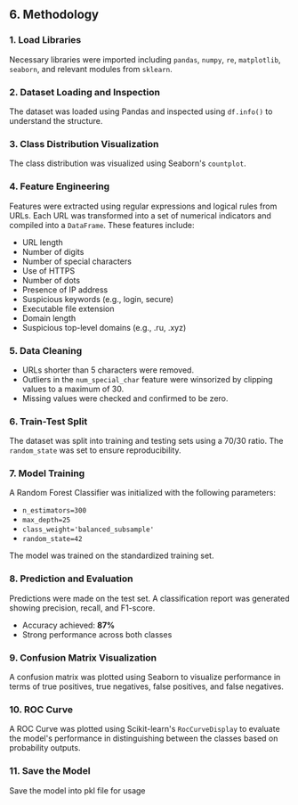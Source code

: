 ## 6. Methodology

### 1. Load Libraries
Necessary libraries were imported including `pandas`, `numpy`, `re`, `matplotlib`, `seaborn`, and relevant modules from `sklearn`.

### 2. Dataset Loading and Inspection
The dataset was loaded using Pandas and inspected using `df.info()` to understand the structure.

### 3. Class Distribution Visualization
The class distribution was visualized using Seaborn's `countplot`.

### 4. Feature Engineering
Features were extracted using regular expressions and logical rules from URLs. Each URL was transformed into a set of numerical indicators and compiled into a `DataFrame`. These features include:
- URL length
- Number of digits
- Number of special characters
- Use of HTTPS
- Number of dots
- Presence of IP address
- Suspicious keywords (e.g., login, secure)
- Executable file extension
- Domain length
- Suspicious top-level domains (e.g., .ru, .xyz)

### 5. Data Cleaning
- URLs shorter than 5 characters were removed.
- Outliers in the `num_special_char` feature were winsorized by clipping values to a maximum of 30.
- Missing values were checked and confirmed to be zero.

### 6. Train-Test Split
The dataset was split into training and testing sets using a 70/30 ratio. The `random_state` was set to ensure reproducibility.

### 7. Model Training
A Random Forest Classifier was initialized with the following parameters:
- `n_estimators=300`
- `max_depth=25`
- `class_weight='balanced_subsample'`
- `random_state=42`

The model was trained on the standardized training set.

### 8. Prediction and Evaluation
Predictions were made on the test set. A classification report was generated showing precision, recall, and F1-score.
- Accuracy achieved: **87%**
- Strong performance across both classes

### 9. Confusion Matrix Visualization
A confusion matrix was plotted using Seaborn to visualize performance in terms of true positives, true negatives, false positives, and false negatives.

### 10. ROC Curve
A ROC Curve was plotted using Scikit-learn's `RocCurveDisplay` to evaluate the model's performance in distinguishing between the classes based on probability outputs.
### 11. Save the Model
Save the model into pkl file for usage
